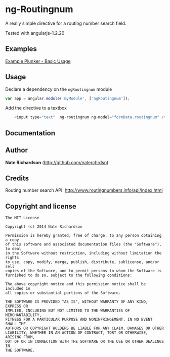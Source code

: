 # ng-Routingnum

A really simple directive for a routing number search field.



Tested with angularjs-1.2.20



## Examples

[Example Plunker - Basic Usage](http://plnkr.co/edit/EyFvXx?p=preview)

## Usage

Declare a dependency on the `ngRoutingnum` module
``` javascript
var app = angular.module('myModule', ['ngRoutingnum']);
```

Add the directive to a textbox

``` javascript
    <input type="text"  ng-routingnum ng-model="formData.routingnum" />
```

## Documentation


## Author

**Nate Richardson** (http://github.com/naterchrdsn)

## Credits

Routing number search API: http://www.routingnumbers.info/api/index.html

## Copyright and license

    The MIT License

    Copyright (c) 2014 Nate Richardson

    Permission is hereby granted, free of charge, to any person obtaining a copy
    of this software and associated documentation files (the "Software"), to deal
    in the Software without restriction, including without limitation the rights
    to use, copy, modify, merge, publish, distribute, sublicense, and/or sell
    copies of the Software, and to permit persons to whom the Software is
    furnished to do so, subject to the following conditions:

    The above copyright notice and this permission notice shall be included in
    all copies or substantial portions of the Software.

    THE SOFTWARE IS PROVIDED "AS IS", WITHOUT WARRANTY OF ANY KIND, EXPRESS OR
    IMPLIED, INCLUDING BUT NOT LIMITED TO THE WARRANTIES OF MERCHANTABILITY,
    FITNESS FOR A PARTICULAR PURPOSE AND NONINFRINGEMENT. IN NO EVENT SHALL THE
    AUTHORS OR COPYRIGHT HOLDERS BE LIABLE FOR ANY CLAIM, DAMAGES OR OTHER
    LIABILITY, WHETHER IN AN ACTION OF CONTRACT, TORT OR OTHERWISE, ARISING FROM,
    OUT OF OR IN CONNECTION WITH THE SOFTWARE OR THE USE OR OTHER DEALINGS IN
    THE SOFTWARE.
